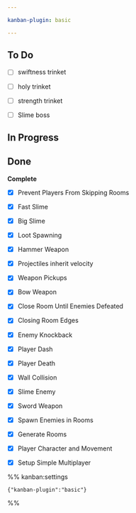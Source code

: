 ```yaml
---

kanban-plugin: basic

---
```


## To Do

- [ ] swiftness trinket
- [ ] holy trinket
- [ ] strength trinket
- [ ] Slime boss


## In Progress



## Done

**Complete**
- [x] Prevent Players From Skipping Rooms
- [x] Fast Slime
- [x] Big Slime
- [x] Loot Spawning
- [x] Hammer Weapon
- [x] Projectiles inherit velocity
- [x] Weapon Pickups
- [x] Bow Weapon
- [x] Close Room Until Enemies Defeated
- [x] Closing Room Edges
- [x] Enemy Knockback
- [x] Player Dash
- [x] Player Death
- [x] Wall Collision
- [x] Slime Enemy
- [x] Sword Weapon
- [x] Spawn Enemies in Rooms
- [x] Generate Rooms
- [x] Player Character and Movement
- [x] Setup Simple Multiplayer




%% kanban:settings
```
{"kanban-plugin":"basic"}
```
%%
